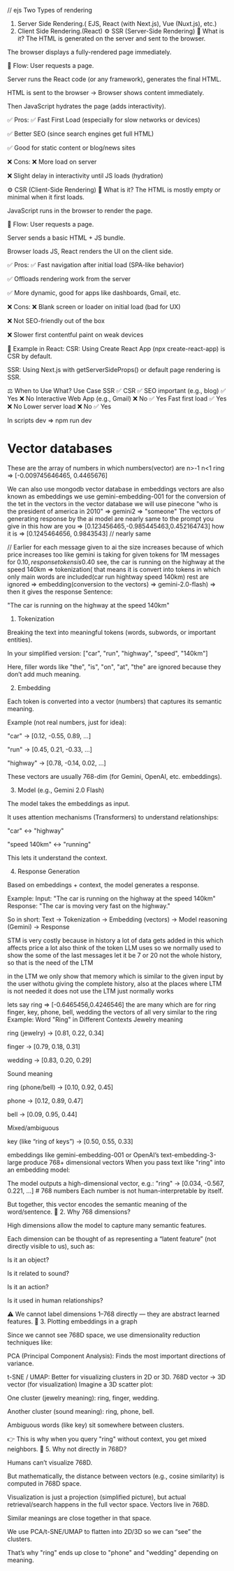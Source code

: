 // ejs
Two Types of rendering
1. Server Side Rendering.(	EJS, React (with Next.js), Vue (Nuxt.js), etc.)
1. Client Side Rendering.(React)
⚙️ SSR (Server-Side Rendering)
🧠 What is it?
The HTML is generated on the server and sent to the browser.

The browser displays a fully-rendered page immediately.

🚀 Flow:
User requests a page.

Server runs the React code (or any framework), generates the final HTML.

HTML is sent to the browser → Browser shows content immediately.

Then JavaScript hydrates the page (adds interactivity).

✅ Pros:
✅ Fast First Load (especially for slow networks or devices)

✅ Better SEO (since search engines get full HTML)

✅ Good for static content or blog/news sites

❌ Cons:
❌ More load on server

❌ Slight delay in interactivity until JS loads (hydration)

⚙️ CSR (Client-Side Rendering)
🧠 What is it?
The HTML is mostly empty or minimal when it first loads.

JavaScript runs in the browser to render the page.

🚀 Flow:
User requests a page.

Server sends a basic HTML + JS bundle.

Browser loads JS, React renders the UI on the client side.

✅ Pros:
✅ Fast navigation after initial load (SPA-like behavior)

✅ Offloads rendering work from the server

✅ More dynamic, good for apps like dashboards, Gmail, etc.

❌ Cons:
❌ Blank screen or loader on initial load (bad for UX)

❌ Not SEO-friendly out of the box

❌ Slower first contentful paint on weak devices

🧪 Example in React:
CSR:
Using Create React App (npx create-react-app) is CSR by default.

SSR:
Using Next.js with getServerSideProps() or default page rendering is SSR.

⚖️ When to Use What?
Use Case	SSR ✅	CSR ✅
SEO important (e.g., blog)	✅ Yes	❌ No
Interactive Web App (e.g., Gmail)	❌ No	✅ Yes
Fast first load	✅ Yes	   ❌ No
Lower server load	❌ No	 ✅ Yes


In scripts dev => npm run dev

# Vector databases
These are the array of numbers in which numbers(vector) are n>-1 n<1
ring => [-0.009745646465, 0.4465676]

We can also use mongodb vector database in embeddings
vectors are also known as embeddings we use gemini-embedding-001 for the conversion of the tet in the vectors in the vector database
we will use pinecone
"who is the president of america in 2010" => gemini2 => "someone"
The vectors of generating response by the ai model are nearly same to the prompt you give
in this
how are you => [0.123456465,-0.985445463,0.452164743]
how it is => [0.1245464656, 0.9843543] // nearly same

// Earlier for each message given to ai the size increases because of which price increases too
like gemini is taking for given tokens for 1M messages for 0.10$, response tokens is 0.40$
see,
the car is running on the highway at the speed 140km => tokenization( that means it is convert into tokens in which only main words are included(car run hightway speed 140km) rest are ignored => embedding(conversion to the vectors) => gemini-2.0-flash) => then it gives the response
Sentence:

"The car is running on the highway at the speed 140km"

1. Tokenization

Breaking the text into meaningful tokens (words, subwords, or important entities).

In your simplified version:
["car", "run", "highway", "speed", "140km"]

Here, filler words like "the", "is", "on", "at", "the" are ignored because they don’t add much meaning.

2. Embedding

Each token is converted into a vector (numbers) that captures its semantic meaning.

Example (not real numbers, just for idea):

"car" → [0.12, -0.55, 0.89, ...]

"run" → [0.45, 0.21, -0.33, ...]

"highway" → [0.78, -0.14, 0.02, ...]

These vectors are usually 768-dim (for Gemini, OpenAI, etc. embeddings).

3. Model (e.g., Gemini 2.0 Flash)

The model takes the embeddings as input.

It uses attention mechanisms (Transformers) to understand relationships:

"car" ↔ "highway"

"speed 140km" ↔ "running"

This lets it understand the context.

4. Response Generation

Based on embeddings + context, the model generates a response.

Example:
Input: "The car is running on the highway at the speed 140km"
Response: "The car is moving very fast on the highway."

So in short:
Text → Tokenization → Embedding (vectors) → Model reasoning (Gemini) → Response

STM is very costly because in history a lot of data gets added in this which affects price a lot also think of the token
LLM uses so we normally used to
show the some of the last messages let it be 7 or 20 not the whole history, so that is the need of the LTM

in the LTM we only show that memory which is similar to the given input by the user withotu giving the complete history, also at the places where LTM is not needed it does not use the LTM just normally works

lets say
ring => [-0.6465456,0.4246546]
the are many which are for ring
finger, key, phone, bell, wedding the vectors of all very similar to the ring
Example: Word "Ring" in Different Contexts
Jewelry meaning

ring (jewelry) → [0.81, 0.22, 0.34]

finger → [0.79, 0.18, 0.31]

wedding → [0.83, 0.20, 0.29]

Sound meaning

ring (phone/bell) → [0.10, 0.92, 0.45]

phone → [0.12, 0.89, 0.47]

bell → [0.09, 0.95, 0.44]

Mixed/ambiguous

key (like “ring of keys”) → [0.50, 0.55, 0.33]

embeddings like gemini-embedding-001 or OpenAI’s text-embedding-3-large produce 768+ dimensional vectors
When you pass text like "ring" into an embedding model:

The model outputs a high-dimensional vector, e.g.:
"ring" → [0.034, -0.567, 0.221, ...]   # 768 numbers
Each number is not human-interpretable by itself.

But together, this vector encodes the semantic meaning of the word/sentence.
🔹 2. Why 768 dimensions?

High dimensions allow the model to capture many semantic features.

Each dimension can be thought of as representing a “latent feature” (not directly visible to us), such as:

Is it an object?

Is it related to sound?

Is it an action?

Is it used in human relationships?

⚠️ We cannot label dimensions 1–768 directly — they are abstract learned features.
🔹 3. Plotting embeddings in a graph

Since we cannot see 768D space, we use dimensionality reduction techniques like:

PCA (Principal Component Analysis): Finds the most important directions of variance.

t-SNE / UMAP: Better for visualizing clusters in 2D or 3D.
768D vector  →  3D vector (for visualization)
Imagine a 3D scatter plot:

One cluster (jewelry meaning): ring, finger, wedding.

Another cluster (sound meaning): ring, phone, bell.

Ambiguous words (like key) sit somewhere between clusters.

👉 This is why when you query "ring" without context, you get mixed neighbors.
🔹 5. Why not directly in 768D?

Humans can’t visualize 768D.

But mathematically, the distance between vectors (e.g., cosine similarity) is computed in 768D space.

Visualization is just a projection (simplified picture), but actual retrieval/search happens in the full vector space.
Vectors live in 768D.

Similar meanings are close together in that space.

We use PCA/t-SNE/UMAP to flatten into 2D/3D so we can “see” the clusters.

That’s why "ring" ends up close to "phone" and "wedding" depending on meaning.